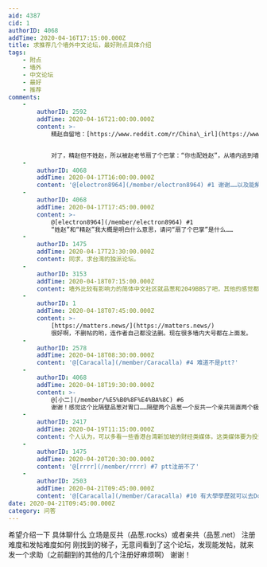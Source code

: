 ```yaml
---
aid: 4387
cid: 1
authorID: 4068
addTime: 2020-04-16T17:15:00.000Z
title: 求推荐几个墙外中文论坛，最好附点具体介绍
tags:
    - 附点
    - 墙外
    - 中文论坛
    - 最好
    - 推荐
comments:
    -
        authorID: 2592
        addTime: 2020-04-16T21:00:00.000Z
        content: >-
            精赵自留地：[https://www.reddit.com/r/China\_irl](https://www.reddit.com/r/China_irl)


            对了，精赵但不姓赵，所以被赵老爷扇了个巴掌：“你也配姓赵”，从墙内逃到墙外了
    -
        authorID: 4068
        addTime: 2020-04-17T16:00:00.000Z
        content: '@[electron8964](/member/electron8964) #1 谢谢……以及能解释的通俗一点吗？'
    -
        authorID: 4068
        addTime: 2020-04-17T17:45:00.000Z
        content: >-
            @[electron8964](/member/electron8964) #1
            “姓赵”和“精赵”我大概是明白什么意思，请问“扇了个巴掌”是什么……
    -
        authorID: 1475
        addTime: 2020-04-17T23:30:00.000Z
        content: 同求，求台湾的独派论坛。
    -
        authorID: 3153
        addTime: 2020-04-18T07:15:00.000Z
        content: 墙外比较有影响力的简体中文社区就品葱和2049BBS了吧，其他的感觉都不活跃，比较水。
    -
        authorID: 1
        addTime: 2020-04-18T07:45:00.000Z
        content: >-
            [https://matters.news/](https://matters.news/)
            很好啊，不删帖的哟，连作者自己都没法删。现在很多墙内大号都在上面发。
    -
        authorID: 2578
        addTime: 2020-04-18T08:30:00.000Z
        content: '@[Caracalla](/member/Caracalla) #4 难道不是ptt?'
    -
        authorID: 4068
        addTime: 2020-04-18T19:30:00.000Z
        content: >-
            @[小二](/member/%E5%B0%8F%E4%BA%8C) #6
            谢谢！感觉这个比隔壁品葱对胃口……隔壁两个品葱一个反共一个亲共简直两个极端
    -
        authorID: 2417
        addTime: 2020-04-19T11:15:00.000Z
        content: 个人认为，可以多看一些香港台湾新加坡的财经类媒体，这类媒体要为投资者负责，一般不会胡说八道。
    -
        authorID: 1475
        addTime: 2020-04-20T20:30:00.000Z
        content: '@[rrrr](/member/rrrr) #7 ptt注册不了'
    -
        authorID: 2503
        addTime: 2020-04-21T09:45:00.000Z
        content: '@[Caracalla](/member/Caracalla) #10 有大學學歷就可以去Dcard'
date: 2020-04-21T09:45:00.000Z
category: 问答
---
```


希望介绍一下 具体聊什么 立场是反共（品葱.rocks）或者亲共（品葱.net） 注册难度和发帖难度如何 刚找到的梯子，无意间看到了这个论坛，发现能发帖，就来发一个求助（之前翻到的其他的几个注册好麻烦啊） 谢谢！

